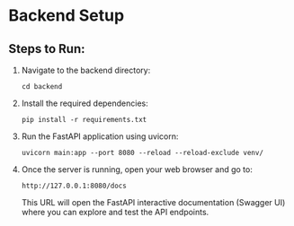 # Backend Setup

## Steps to Run:

1. Navigate to the backend directory:
    ```
    cd backend
    ```

2. Install the required dependencies:
    ```
    pip install -r requirements.txt
    ```

3. Run the FastAPI application using uvicorn:
    ```
    uvicorn main:app --port 8080 --reload --reload-exclude venv/
    ```

4. Once the server is running, open your web browser and go to:
    ```
    http://127.0.0.1:8080/docs
    ```
   This URL will open the FastAPI interactive documentation (Swagger UI) where you can explore and test the API endpoints.
